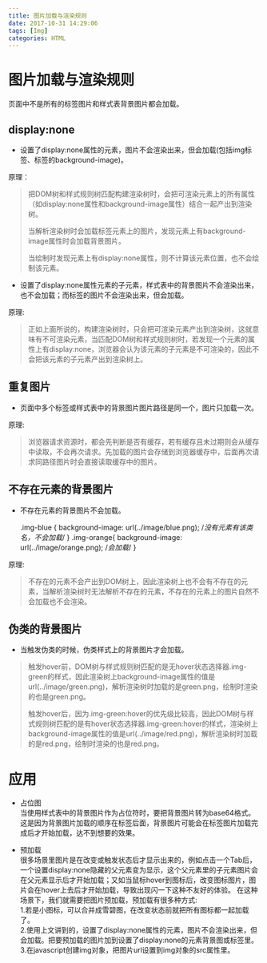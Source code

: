 ```yaml
---
title: 图片加载与渲染规则
date: 2017-10-31 14:29:06
tags: [Img]
categories: HTML
---
```


# 图片加载与渲染规则
页面中不是所有的<img>标签图片和样式表背景图片都会加载。
## display:none
* 设置了display:none属性的元素，图片不会渲染出来，但会加载(包括img标签、标签的background-image)。 


    <style>
    .img-purple {
        background-image: url(../image/purple.png); /*不会渲染，会加载*/
    }
    </style>
    <img src="../image/pink.png" style="display:none"> <!--不会渲染，会加载-->
    <div class="img-purple" style="display:none"></div>
    
原理：  
>把DOM树和样式规则树匹配构建渲染树时，会把可渲染元素上的所有属性（如display:none属性和background-image属性）结合一起产出到渲染树。   
>
>当解析渲染树时会加载<img>标签元素上的图片，发现元素上有background-image属性时会加载背景图片。 
>
>当绘制时发现元素上有display:none属性，则不计算该元素位置，也不会绘制该元素。  

* 设置了display:none属性元素的子元素，样式表中的背景图片不会渲染出来，也不会加载；而<img>标签的图片不会渲染出来，但会加载。              


    <style>
    .img-yellow {
        background-image: url(../image/yellow.png); /*不会渲染，不会加载*/
    }  
    </style>
    <div style="display:none">
        <img src="../image/red.png"> <!--不会渲染，会加载-->
        <div class="img-yellow"></div>
    </div>

原理:
>正如上面所说的，构建渲染树时，只会把可渲染元素产出到渲染树，这就意味有不可渲染元素，当匹配DOM树和样式规则树时，若发现一个元素的属性上有display:none，浏览器会认为该元素的子元素是不可渲染的，因此不会把该元素的子元素产出到渲染树上。 

## 重复图片
* 页面中多个<img>标签或样式表中的背景图片图片路径是同一个，图片只加载一次。


原理:
>浏览器请求资源时，都会先判断是否有缓存，若有缓存且未过期则会从缓存中读取，不会再次请求。先加载的图片会存储到浏览器缓存中，后面再次请求同路径图片时会直接读取缓存中的图片。

## 不存在元素的背景图片
* 不存在元素的背景图片不会加载。


    .img-blue {
        background-image: url(../image/blue.png); /*没有元素有该类名，不会加载*/
    }
    .img-orange{
        background-image: url(../image/orange.png); /*会加载*/
    }
    <div class="img-orange"></div>
    
原理:
>不存在的元素不会产出到DOM树上，因此渲染树上也不会有不存在的元素，当解析渲染树时无法解析不存在的元素，不存在的元素上的图片自然不会加载也不会渲染。

## 伪类的背景图片
* 当触发伪类的时候，伪类样式上的背景图片才会加载。

>触发hover前，DOM树与样式规则树匹配的是无hover状态选择器.img-green的样式，因此渲染树上background-image属性的值是url(../image/green.png)，解析渲染树时加载的是green.png，绘制时渲染的也是green.png。
>
>触发hover后，因为.img-green:hover的优先级比较高，因此DOM树与样式规则树匹配的是有hover状态选择器.img-green:hover的样式，渲染树上background-image属性的值是url(../image/red.png)，解析渲染树时加载的是red.png，绘制时渲染的也是red.png。

# 应用
* 占位图  
当使用样式表中的背景图片作为占位符时，要把背景图片转为base64格式。这是因为背景图片加载的顺序在<img>标签后面，背景图片可能会在<img>标签图片加载完成后才开始加载，达不到想要的效果。

* 预加载  
很多场景里图片是在改变或触发状态后才显示出来的，例如点击一个Tab后，一个设置display:none隐藏的父元素变为显示，这个父元素里的子元素图片会在父元素显示后才开始加载；又如当鼠标hover到图标后，改变图标图片，图片会在hover上去后才开始加载，导致出现闪一下这种不友好的体验。
在这种场景下，我们就需要把图片预加载，预加载有很多种方式:   
1.若是小图标，可以合并成雪碧图，在改变状态前就把所有图标都一起加载了。  
2.使用上文讲到的，设置了display:none属性的元素，图片不会渲染出来，但会加载。把要预加载的图片加到设置了display:none的元素背景图或<img>标签里。  
3.在javascript创建img对象，把图片url设置到img对象的src属性里。














